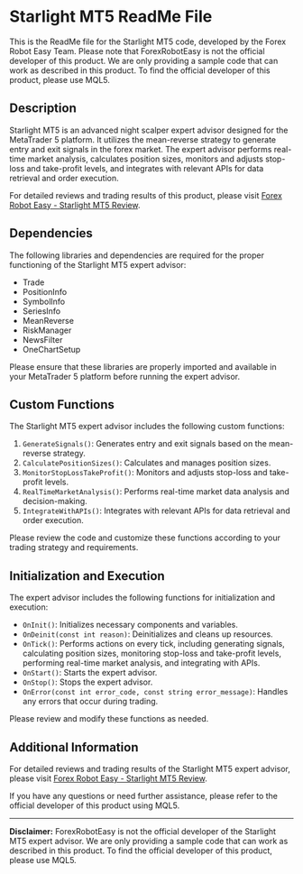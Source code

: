 # Starlight MT5 ReadMe File

This is the ReadMe file for the Starlight MT5 code, developed by the Forex Robot Easy Team. Please note that ForexRobotEasy is not the official developer of this product. We are only providing a sample code that can work as described in this product. To find the official developer of this product, please use MQL5.

## Description

Starlight MT5 is an advanced night scalper expert advisor designed for the MetaTrader 5 platform. It utilizes the mean-reverse strategy to generate entry and exit signals in the forex market. The expert advisor performs real-time market analysis, calculates position sizes, monitors and adjusts stop-loss and take-profit levels, and integrates with relevant APIs for data retrieval and order execution.

For detailed reviews and trading results of this product, please visit [Forex Robot Easy - Starlight MT5 Review](https://forexroboteasy.com/forex-robot-review/starlight-mt5-review-advanced-night-scalper-at-349/).

## Dependencies

The following libraries and dependencies are required for the proper functioning of the Starlight MT5 expert advisor:

- Trade
- PositionInfo
- SymbolInfo
- SeriesInfo
- MeanReverse
- RiskManager
- NewsFilter
- OneChartSetup

Please ensure that these libraries are properly imported and available in your MetaTrader 5 platform before running the expert advisor.

## Custom Functions

The Starlight MT5 expert advisor includes the following custom functions:

1. `GenerateSignals()`: Generates entry and exit signals based on the mean-reverse strategy.
2. `CalculatePositionSizes()`: Calculates and manages position sizes.
3. `MonitorStopLossTakeProfit()`: Monitors and adjusts stop-loss and take-profit levels.
4. `RealTimeMarketAnalysis()`: Performs real-time market data analysis and decision-making.
5. `IntegrateWithAPIs()`: Integrates with relevant APIs for data retrieval and order execution.

Please review the code and customize these functions according to your trading strategy and requirements.

## Initialization and Execution

The expert advisor includes the following functions for initialization and execution:

- `OnInit()`: Initializes necessary components and variables.
- `OnDeinit(const int reason)`: Deinitializes and cleans up resources.
- `OnTick()`: Performs actions on every tick, including generating signals, calculating position sizes, monitoring stop-loss and take-profit levels, performing real-time market analysis, and integrating with APIs.
- `OnStart()`: Starts the expert advisor.
- `OnStop()`: Stops the expert advisor.
- `OnError(const int error_code, const string error_message)`: Handles any errors that occur during trading.

Please review and modify these functions as needed.

## Additional Information

For detailed reviews and trading results of the Starlight MT5 expert advisor, please visit [Forex Robot Easy - Starlight MT5 Review](https://forexroboteasy.com/forex-robot-review/starlight-mt5-review-advanced-night-scalper-at-349/).

If you have any questions or need further assistance, please refer to the official developer of this product using MQL5.

---

**Disclaimer:** ForexRobotEasy is not the official developer of the Starlight MT5 expert advisor. We are only providing a sample code that can work as described in this product. To find the official developer of this product, please use MQL5.
